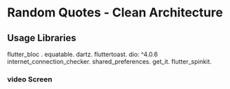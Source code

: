 # Random Quotes - Clean Architecture 

## Usage Libraries
  flutter_bloc .
  equatable.
  dartz.
  fluttertoast.
  dio: ^4.0.6
  internet_connection_checker.
  shared_preferences.
  get_it.
  flutter_spinkit.

### video Screen
